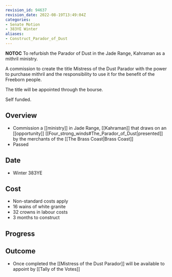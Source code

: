 ```yaml
---
revision_id: 94637
revision_date: 2022-08-19T13:49:04Z
categories:
- Senate Motion
- 383YE Winter
aliases:
- Construct_Parador_of_Dust
---
```



__NOTOC__
To refurbish the Parador of Dust in the Jade Range, Kahraman as a mithril ministry.

A commission to create the title Mistress of the Dust Parador with the power to purchase mithril and the responsibility to use it for the benefit of the Freeborn people.

The title will be appointed through the bourse.

Self funded.

## Overview
* Commission a [[ministry]] in Jade Range, [[Kahraman]] that draws on an [[opportunity]] [[Four_strong_winds#The_Parador_of_Dust|presented]] by the merchants of the [[The Brass Coast|Brass Coast]]
* Passed

## Date
* Winter 383YE
## Cost
* Non-standard costs apply
* 16 wains of white granite
* 32 crowns in labour costs
* 3 months to construct
## Progress

## Outcome
* Once completed the [[Mistress of the Dust Parador]] will be available to appoint by [[Tally of the Votes]]